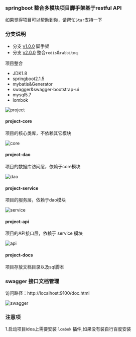 ### springboot 整合多模块项目脚手架基于restful API
如果觉得项目可以帮助到你，请帮忙`Star`支持一下

### 分支说明
* 分支 [v1.0.0](https://github.com/caozongpeng/springboot-mult-modular-api/tree/v1.0.0) 脚手架
* 分支 [v2.0.0](https://github.com/caozongpeng/springboot-mult-modular-api/tree/v2.0.0) 整合`redis`&`rabbitmq`

项目整合
* JDK1.8
* springboot2.1.5
* mybatis&Generator
* swagger&swagger-bootstrap-ui
* mysql5.7
* lombok

![project](https://github.com/caozongpeng/github-static/blob/master/springboot-mult-modular-api/project.png)

#### project-core
项目的核心类库，不依赖其它模块

![core](https://github.com/caozongpeng/github-static/blob/master/springboot-mult-modular-api/core.png)

#### project-dao
项目的数据库访问层，依赖于core模块

![dao](https://github.com/caozongpeng/github-static/blob/master/springboot-mult-modular-api/dao.png)


#### project-service
项目的服务层，依赖于dao模块

![service](https://github.com/caozongpeng/github-static/blob/master/springboot-mult-modular-api/service.png)


#### project-api
项目的API接口层，依赖于 service 模块

![api](https://github.com/caozongpeng/github-static/blob/master/springboot-mult-modular-api/api.png)

#### project-docs
项目存放文档目录以及sql脚本

### swagger 接口文档管理

访问路径：http://localhost:9100/doc.html

![swagger](https://github.com/caozongpeng/github-static/blob/master/springboot-mult-modular-api/swagger.png)

### 注意项
1.启动项目idea上需要安装 `lombok` 插件,如果没有装自行百度安装
